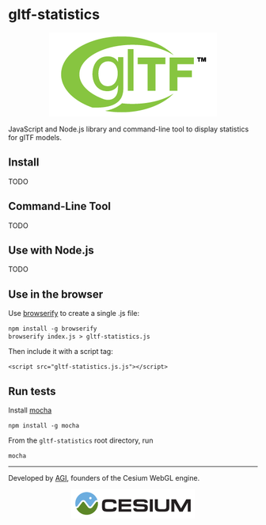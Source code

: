 # gltf-statistics

<p align="center">
<a href="https://www.khronos.org/gltf"><img src="doc/gltf.png" /></a>
</p>

JavaScript and Node.js library and command-line tool to display statistics for glTF models.

## Install

TODO

## Command-Line Tool

TODO

## Use with Node.js

TODO

## Use in the browser

Use [browserify](http://browserify.org/) to create a single .js file:

```
npm install -g browserify
browserify index.js > gltf-statistics.js
```
Then include it with a script tag:
```
<script src="gltf-statistics.js.js"></script>
```

## Run tests

Install [mocha](http://mochajs.org/)
```
npm install -g mocha
```
From the `gltf-statistics` root directory, run
```
mocha
```

***

Developed by <a href="http://www.agi.com/">AGI</a>, founders of the Cesium WebGL engine.
<p align="center">
<a href="http://cesiumjs.org/"><img src="doc/cesium.png" /></a>
</p>